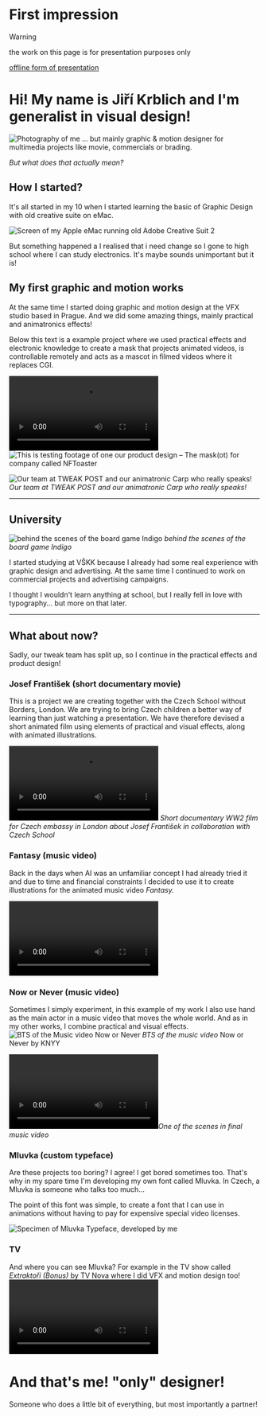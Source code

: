 # First impression

> [!WARNING]
> the work on this page is for presentation purposes only

[offline form of presentation](https://docs.google.com/presentation/d/1OUmfITUkxccNSzLBnFHSptuiKydQFG4B/edit?usp=share_link&ouid=105066854430645324700&rtpof=true&sd=true)
# Hi! My name is Jiří Krblich and I'm generalist in visual design!

![Photography of me](/static/me.jpg)
... but mainly graphic & motion designer for multimedia projects like movie, commercials or brading.

*But what does that actually mean?*

## How I started?

It's all started in my 10 when I started learning the basic of Graphic Design with old creative suite on eMac.

![Screen of my Apple eMac running old Adobe Creative Suit 2](/static/ps.jpg)

But something happened a I realised that i need change so I gone to high school where I can study electronics. It's maybe sounds unimportant but it is!

## My first graphic and motion works

At the same time I started doing graphic and motion design at the VFX studio based in Prague. And we did some amazing things, mainly practical and animatronics effects!

Below this text is a example project where we used practical effects and electronic knowledge to create a mask that projects animated videos, is controllable remotely and acts as a mascot in filmed videos where it replaces CGI.


![This is testing footage of one our product design – The mask(ot) for company called NFToaster](/Video/IMG_3879.mp4)
![This is testing footage of one our product design – The mask(ot) for company called NFToaster](/static/IMG_3857.jpeg)

![Our team at TWEAK POST and our animatronic Carp who really speaks!](/static/IMG_2141.jpg)
*Our team at TWEAK POST and our animatronic Carp who really speaks!*

---
## University

![behind the scenes of the board game Indigo](/static/IMG_1731.jpg)
*behind the scenes of the board game Indigo*

I started studying at VŠKK because I already had some real experience with graphic design and advertising. At the same time I continued to work on commercial projects and advertising campaigns.

I thought I wouldn't learn anything at school, but I really fell in love with typography... but more on that later.

---
## What about now?

Sadly, our tweak team has split up, so I continue in the practical effects and product design!

### Josef František (short documentary movie)

This is a project we are creating together with the Czech School without Borders, London. We are trying to bring Czech children a better way of learning than just watching a presentation. We have therefore devised a short animated film using elements of practical and visual effects, along with animated illustrations.


![Short documentary WW2 film for Czech embassy in London about Josef František in collaboration with Czech School](/Video/Frantisek_Josef_-_Trailer.mp4)
*Short documentary WW2 film for Czech embassy in London about Josef František in collaboration with Czech School*

### Fantasy (music video)

Back in the days when AI was an unfamiliar concept I had already tried it and due to time and financial constraints I decided to use it to create illustrations for the animated music video *Fantasy.*


![AI generated music video Fantasy for musician KNYY](/Video/fantasy.mp4)

### Now or Never (music video)

Sometimes I simply experiment, in this example of my work I also use hand as the main actor in a music video that moves the whole world. And as in my other works, I combine practical and visual effects.
![BTS of the Music video Now or Never](/static/pasted-image.png)
*BTS of the music video* Now or Never by KNYY


![One of the scenes in final music ](video/Video/KNYY_NowOrNever_Scene25_v02_03_comp_behance-Apple_Devices_4K.mp4)*One of the scenes in final music video* 

### Mluvka (custom typeface)

Are these projects too boring? I agree! I get bored sometimes too. That's why in my spare time I'm developing my own font called Mluvka. In Czech, a Mluvka is someone who talks too much...

The point of this font was simple, to create a font that I can use in animations without having to pay for expensive special video licenses.

![Specimen of Mluvka Typeface, developed by me](/static/Artboard1.png)
### TV

And where you can see Mluvka? For example in the TV show called *Extraktoři (Bonus)*  by TV Nova where I did VFX and motion design too!
![Scene from TV show called Extraktori by TV Nova](EX_05_0091186_v01_01_portfolio.mp4)
# And that's me! "only" designer!
Someone who does a little bit of everything, but most importantly a partner!